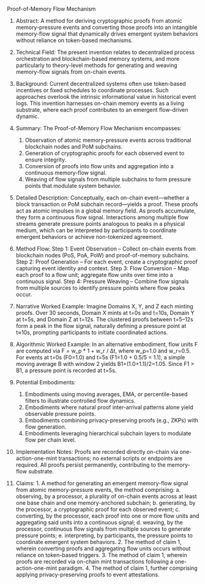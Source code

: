 Proof-of-Memory Flow Mechanism

1.	Abstract:
A method for deriving cryptographic proofs from atomic memory-pressure events and converting those proofs into an intangible memory-flow signal that dynamically drives emergent system behaviors without reliance on token-based mechanisms.

2.	Technical Field:
The present invention relates to decentralized process orchestration and blockchain-based memory systems, and more particularly to theory-level methods for generating and weaving memory-flow signals from on-chain events.

3.	Background:
Current decentralized systems often use token-based incentives or fixed schedules to coordinate processes. Such approaches overlook the intrinsic informational value in historical event logs. This invention harnesses on-chain memory events as a living substrate, where each proof contributes to an emergent flow-driven dynamic.

4.	Summary:
The Proof-of-Memory Flow Mechanism encompasses:
    1. Observation of atomic memory-pressure events across traditional blockchain nodes and PoM subchains.
    2. Generation of cryptographic proofs for each observed event to ensure integrity.
    3. Conversion of proofs into flow units and aggregation into a continuous memory-flow signal.
    4. Weaving of flow signals from multiple subchains to form pressure points that modulate system behavior.

5.	Detailed Description:
Conceptually, each on-chain event—whether a block transaction or PoM subchain record—yields a proof. These proofs act as atomic impulses in a global memory field. As proofs accumulate, they form a continuous flow signal. Interactions among multiple flow streams generate pressure points analogous to peaks in a physical medium, which can be interpreted by participants to coordinate emergent behaviors or achieve non-tokenized agreement.

6.	Method Flow:
    Step 1: Event Observation – Collect on-chain events from blockchain nodes (PoS, PoA, PoW) and proof-of-memory subchains.
    Step 2: Proof Generation – For each event, create a cryptographic proof capturing event identity and context.
    Step 3: Flow Conversion – Map each proof to a flow unit; aggregate flow units over time into a continuous signal.
    Step 4: Pressure Weaving – Combine flow signals from multiple sources to identify pressure points where flow peaks occur.

7.	Narrative Worked Example:
Imagine Domains X, Y, and Z each minting proofs. Over 30 seconds, Domain X mints at t=0s and t=10s, Domain Y at t=5s, and Domain Z at t=12s. The clustered proofs between t=5–12s form a peak in the flow signal, naturally defining a pressure point at t≈10s, prompting participants to initiate coordinated actions.

8.	Algorithmic Worked Example:
In an alternative embodiment, flow units F are computed via F = w_p * 1 + w_r / Δt, where w_p=1.0 and w_r=0.5.
For events at t=0s (F0=1.0) and t=5s (F1=1.0 + 0.5/5 = 1.1), a simple moving average B with window 2 yields B1=(1.0+1.1)/2=1.05. Since F1 > B1, a pressure point is recorded at t=5s.

9.	Potential Embodiments:
    1. Embodiments using moving averages, EMA, or percentile-based filters to illustrate controlled flow dynamics.
    2. Embodiments where natural proof inter-arrival patterns alone yield observable pressure points.
    3. Embodiments combining privacy-preserving proofs (e.g., ZKPs) with flow generation.
    4. Embodiments leveraging hierarchical subchain layers to modulate flow per chain level.

10.	 Implementation Notes:
Proofs are recorded directly on-chain via one-action-one-mint transactions; no external scripts or endpoints are required. All proofs persist permanently, contributing to the memory-flow substrate.

11.	 Claims:
    1. A method for generating an emergent memory-flow signal from atomic memory-pressure events, the method comprising:
    a. observing, by a processor, a plurality of on-chain events across at least one base chain and one memory-anchored subchain;
    b. generating, by the processor, a cryptographic proof for each observed event;
    c. converting, by the processor, each proof into one or more flow units and aggregating said units into a continuous signal;
    d. weaving, by the processor, continuous flow signals from multiple sources to generate pressure points;
    e. interpreting, by participants, the pressure points to coordinate emergent system behaviors.
    2. The method of claim 1, wherein converting proofs and aggregating flow units occurs without reliance on token-based triggers.
    3. The method of claim 1, wherein proofs are recorded via on-chain mint transactions following a one-action-one-mint paradigm.
    4. The method of claim 1, further comprising applying privacy-preserving proofs to event attestations.
